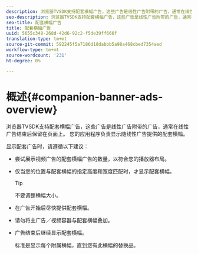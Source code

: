 ```yaml
---
description: 浏览器TVSDK支持配套横幅广告，这些广告是线性广告附带的广告，通常在线性广告结束后保留在页面上。 您的应用程序负责显示随线性广告提供的配套横幅。
seo-description: 浏览器TVSDK支持配套横幅广告，这些广告是线性广告附带的广告，通常在线性广告结束后保留在页面上。 您的应用程序负责显示随线性广告提供的配套横幅。
seo-title: 配套横幅广告
title: 配套横幅广告
uuid: 5655c348-268d-42d6-92c2-f5de39ff666f
translation-type: tm+mt
source-git-commit: 592245f5a7186d18dabbb5a98a468cbed7354aed
workflow-type: tm+mt
source-wordcount: '231'
ht-degree: 0%

---
```



# 概述{#companion-banner-ads-overview}

浏览器TVSDK支持配套横幅广告，这些广告是线性广告附带的广告，通常在线性广告结束后保留在页面上。 您的应用程序负责显示随线性广告提供的配套横幅。

显示配套广告时，请遵循以下建议：

* 尝试展示视频广告的配套横幅广告的数量，以符合您的播放器布局。
* 仅当您的位置与配套横幅的指定高度和宽度匹配时，才显示配套横幅。

   >[!TIP]
   >
   >不要调整横幅大小。

* 在广告开始后尽快提供配套横幅。
* 请勿将主广告／视频容器与配套横幅叠加。
* 广告结束后继续显示配套横幅。

   标准是显示每个附属横幅，直到您有此横幅的替换品。

